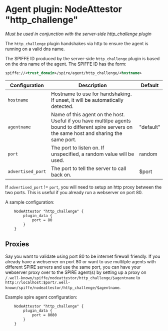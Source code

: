 # Agent plugin: NodeAttestor "http_challenge"

*Must be used in conjunction with the server-side http_challenge plugin*

The `http_challenge` plugin handshakes via http to ensure the agent is running on a valid
dns name.

The SPIFFE ID produced by the server-side `http_challenge` plugin is based on the dns name of the agent.
The SPIFFE ID has the form:

```xml
spiffe://<trust_domain>/spire/agent/http_challenge/<hostname>
```

| Configuration     | Description                                                                                                                                      | Default   |
|-------------------|--------------------------------------------------------------------------------------------------------------------------------------------------|-----------|
| `hostname`        | Hostname to use for handshaking. If unset, it will be automatically detected.                                                                    |           |
| `agentname`       | Name of this agent on the host. Useful if you have multilpe agents bound to different spire servers on the same host and sharing the same port.  | "default" |
| `port`            | The port to listen on. If unspecified, a random value will be used.                                                                              | random    |
| `advertised_port` | The port to tell the server to call back on.                                                                                                     | $port     |

If `advertised_port` != `port`, you will need to setup an http proxy between the two ports. This is useful if you already run a webserver on port 80.

A sample configuration:

```hcl
    NodeAttestor "http_challenge" {
        plugin_data {
            port = 80
        }
    }
```

## Proxies

Say you want to validate using port 80 to be internet firewall friendly. If you already have a webserver on port 80 or want to use multilple agents with different SPIRE servers and use the same port,
you can have your webserver proxy over to the SPIRE agent(s) by setting up a proxy on `/.well-known/spiffe/nodeattestor/http_challenge/$agentname` to
`http://localhost:$port/.well-known/spiffe/nodeattestor/http_challenge/$agentname`.

Example spire agent configuration:

```hcl
    NodeAttestor "http_challenge" {
        plugin_data {
            port = 8080
        }
    }
```
